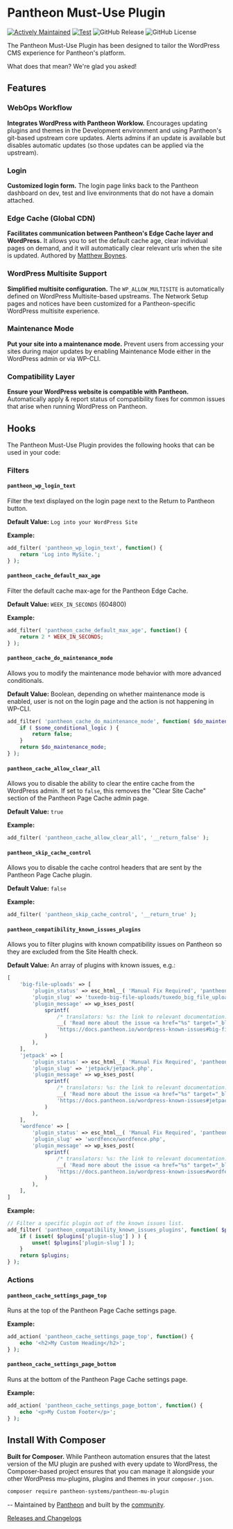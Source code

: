 # Pantheon Must-Use Plugin

[![Actively Maintained](https://img.shields.io/badge/Pantheon-Actively_Maintained-yellow?logo=pantheon&color=FFDC28)](https://docs.pantheon.io/oss-support-levels#actively-maintained-support)
[![Test](https://github.com/pantheon-systems/pantheon-mu-plugin/actions/workflows/test.yml/badge.svg)](https://github.com/pantheon-systems/pantheon-mu-plugin/actions/workflows/test.yml)
![GitHub Release](https://img.shields.io/github/v/release/pantheon-systems/pantheon-mu-plugin)
![GitHub License](https://img.shields.io/github/license/pantheon-systems/pantheon-mu-plugin)

The Pantheon Must-Use Plugin has been designed to tailor the WordPress CMS experience for Pantheon's platform.

What does that mean? We're glad you asked!

## Features

### WebOps Workflow
**Integrates WordPress with Pantheon Worklow.** Encourages updating plugins and themes in the Development environment and using Pantheon's git-based upstream core updates. Alerts admins if an update is available but disables automatic updates (so those updates can be applied via the upstream).

### Login
**Customized login form.** The login page links back to the Pantheon dashboard on dev, test and live environments that do not have a domain attached.

### Edge Cache (Global CDN)
**Facilitates communication between Pantheon's Edge Cache layer and WordPress.** It allows you to set the default cache age, clear individual pages on demand, and it will automatically clear relevant urls when the site is updated. Authored by [Matthew Boynes](http://www.alleyinteractive.com/).

### WordPress Multisite Support
**Simplified multisite configuration.** The `WP_ALLOW_MULTISITE` is automatically defined on WordPress Multisite-based upstreams. The Network Setup pages and notices have been customized for a Pantheon-specific WordPress multisite experience.

### Maintenance Mode
**Put your site into a maintenance mode.** Prevent users from accessing your sites during major updates by enabling Maintenance Mode either in the WordPress admin or via WP-CLI.

### Compatibility Layer
**Ensure your WordPress website is compatible with Pantheon.** Automatically apply & report status of compatibility fixes for common issues that arise when running WordPress on Pantheon.

## Hooks

The Pantheon Must-Use Plugin provides the following hooks that can be used in your code:

### Filters

#### `pantheon_wp_login_text`
Filter the text displayed on the login page next to the Return to Pantheon button.

**Default Value:** `Log into your WordPress Site`

**Example:**
```php
add_filter( 'pantheon_wp_login_text', function() {
	return 'Log into MySite.';
} );
```

#### `pantheon_cache_default_max_age`
Filter the default cache max-age for the Pantheon Edge Cache.

**Default Value:** `WEEK_IN_SECONDS` (604800)

**Example:**
```php
add_filter( 'pantheon_cache_default_max_age', function() {
    return 2 * WEEK_IN_SECONDS;
} );
```

#### `pantheon_cache_do_maintenance_mode`
Allows you to modify the maintenance mode behavior with more advanced conditionals.

**Default Value:** Boolean, depending on whether maintenance mode is enabled, user is not on the login page and the action is not happening in WP-CLI.

```php
add_filter( 'pantheon_cache_do_maintenance_mode', function( $do_maintenance_mode ) {
	if ( $some_conditional_logic ) {
		return false;
	}
	return $do_maintenance_mode;
} );
```

#### `pantheon_cache_allow_clear_all`
Allows you to disable the ability to clear the entire cache from the WordPress admin. If set to `false`, this removes the "Clear Site Cache" section of the Pantheon Page Cache admin page.

**Default Value:** `true`

**Example:**
```php
add_filter( 'pantheon_cache_allow_clear_all', '__return_false' );
```

#### `pantheon_skip_cache_control`
Allows you to disable the cache control headers that are sent by the Pantheon Page Cache plugin.

**Default Value:** `false`

**Example:**
```php
add_filter( 'pantheon_skip_cache_control', '__return_true' );
```

#### `pantheon_compatibility_known_issues_plugins`
Allows you to filter plugins with known compatibility issues on Pantheon so they are excluded from the Site Health check.

**Default Value:** An array of plugins with known issues, e.g.:
```php
[
	'big-file-uploads' => [
		'plugin_status' => esc_html__( 'Manual Fix Required', 'pantheon' ),
		'plugin_slug' => 'tuxedo-big-file-uploads/tuxedo_big_file_uploads.php',
		'plugin_message' => wp_kses_post(
			sprintf(
				/* translators: %s: the link to relevant documentation. */
				__( 'Read more about the issue <a href="%s" target="_blank">here</a>.', 'pantheon' ),
				'https://docs.pantheon.io/wordpress-known-issues#big-file-uploads'
			)
		),
	],
	'jetpack' => [
		'plugin_status' => esc_html__( 'Manual Fix Required', 'pantheon' ),
		'plugin_slug' => 'jetpack/jetpack.php',
		'plugin_message' => wp_kses_post(
			sprintf(
				/* translators: %s: the link to relevant documentation. */
				__( 'Read more about the issue <a href="%s" target="_blank">here</a>.', 'pantheon' ),
				'https://docs.pantheon.io/wordpress-known-issues#jetpack'
			)
		),
	],
	'wordfence' => [
		'plugin_status' => esc_html__( 'Manual Fix Required', 'pantheon' ),
		'plugin_slug' => 'wordfence/wordfence.php',
		'plugin_message' => wp_kses_post(
			sprintf(
				/* translators: %s: the link to relevant documentation. */
				__( 'Read more about the issue <a href="%s" target="_blank">here</a>.', 'pantheon' ),
				'https://docs.pantheon.io/wordpress-known-issues#wordfence'
			)
		),
	],
]
```

**Example:**
```php
// Filter a specific plugin out of the known issues list.
add_filter( 'pantheon_compatibility_known_issues_plugins', function( $plugins ) {
	if ( isset( $plugins['plugin-slug'] ) ) {
		unset( $plugins['plugin-slug'] );
	}
	return $plugins;
} );
```

### Actions
#### `pantheon_cache_settings_page_top`
Runs at the top of the Pantheon Page Cache settings page.

**Example:**
```php
add_action( 'pantheon_cache_settings_page_top', function() {
	echo '<h2>My Custom Heading</h2>';
} );
```

#### `pantheon_cache_settings_page_bottom`
Runs at the bottom of the Pantheon Page Cache settings page.

**Example:**
```php
add_action( 'pantheon_cache_settings_page_bottom', function() {
	echo '<p>My Custom Footer</p>';
} );
```

## Install With Composer
**Built for Composer.** While Pantheon automation ensures that the latest version of the MU plugin are pushed with every update to WordPress, the Composer-based project ensures that you can manage it alongside your other WordPress mu-plugins, plugins and themes in your `composer.json`.

```bash
composer require pantheon-systems/pantheon-mu-plugin
```
--
Maintained by [Pantheon](https://pantheon.io) and built by the [community](https://github.com/pantheon-systems/pantheon-mu-plugin/graphs/contributors).

[Releases and Changelogs](https://github.com/pantheon-systems/pantheon-mu-plugin/releases)
